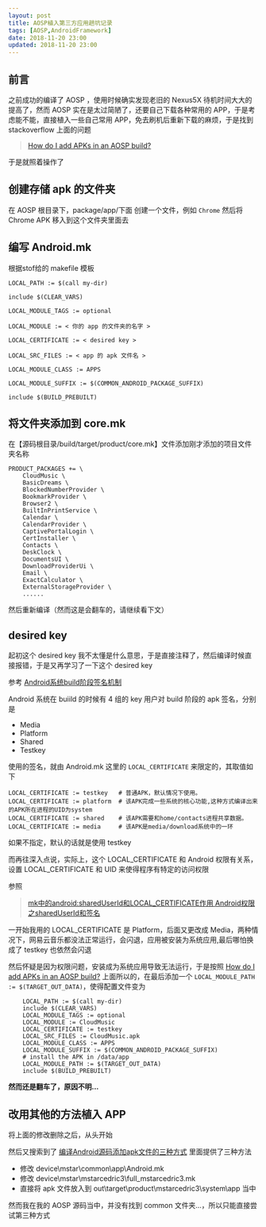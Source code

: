 ```yaml
---
layout: post
title: AOSP植入第三方应用趟坑记录
tags: [AOSP,AndroidFramework]
date: 2018-11-20 23:00
updated: 2018-11-20 23:00
---
```

## 前言
之前成功的编译了 AOSP ，使用时候确实发现老旧的 Nexus5X 待机时间大大的提高了，然而 AOSP 实在是太过简陋了，还要自己下载各种常用的 APP，于是考虑能不能，直接植入一些自己常用 APP，免去刷机后重新下载的麻烦，于是找到 stackoverflow 上面的问题

> [How do I add APKs in an AOSP build?](https://stackoverflow.com/questions/10579827/how-do-i-add-apks-in-an-aosp-build)

于是就照着操作了

## 创建存储 apk 的文件夹
在 AOSP 根目录下，package/app/下面
创建一个文件，例如 `Chrome`
然后将 Chrome APK 移入到这个文件夹里面去

## 编写 Android.mk
根据stof给的 makefile 模板

    LOCAL_PATH := $(call my-dir)

    include $(CLEAR_VARS)
    
    LOCAL_MODULE_TAGS := optional
    
    LOCAL_MODULE := < 你的 app 的文件夹的名字 >
    
    LOCAL_CERTIFICATE := < desired key >
    
    LOCAL_SRC_FILES := < app 的 apk 文件名 >
    
    LOCAL_MODULE_CLASS := APPS
    
    LOCAL_MODULE_SUFFIX := $(COMMON_ANDROID_PACKAGE_SUFFIX)
    
    include $(BUILD_PREBUILT)

## 将文件夹添加到 core.mk
在【源码根目录/build/target/product/core.mk】文件添加刚才添加的项目文件夹名称
    
    PRODUCT_PACKAGES += \
        CloudMusic \     
        BasicDreams \
        BlockedNumberProvider \
        BookmarkProvider \
        Browser2 \
        BuiltInPrintService \
        Calendar \
        CalendarProvider \
        CaptivePortalLogin \
        CertInstaller \
        Contacts \
        DeskClock \
        DocumentsUI \
        DownloadProviderUi \
        Email \
        ExactCalculator \
        ExternalStorageProvider \
        ......

然后重新编译（然而这是会翻车的，请继续看下文）

## **desired key**
起初这个 desired key 我不太懂是什么意思，于是直接注释了，然后编译时候直接报错，于是又再学习了一下这个 desired key 

参考 [Android系统build阶段签名机制](https://maoao530.github.io/2017/01/31/android-build-sign/)

Android 系统在 buiild 的时候有 4 组的 key 用户对 build 阶段的 apk 签名，分别是

 - Media
 - Platform
 - Shared
 - Testkey

使用的签名，就由 Android.mk 这里的 `LOCAL_CERTIFICATE` 来限定的，其取值如下

    LOCAL_CERTIFICATE := testkey   # 普通APK，默认情况下使用。
    LOCAL_CERTIFICATE := platform  # 该APK完成一些系统的核心功能,这种方式编译出来的APK所在进程的UID为system
    LOCAL_CERTIFICATE := shared    # 该APK需要和home/contacts进程共享数据。
    LOCAL_CERTIFICATE := media     # 该APK是media/download系统中的一环

如果不指定，默认的话就是使用 testkey

而再往深入点说，实际上，这个 LOCAL_CERTIFICATE 和 Android 权限有关系，设置 LOCAL_CERTIFICATE 和 UID 来使得程序有特定的访问权限

参照
 > [mk中的android:sharedUserId和LOCAL_CERTIFICATE作用
](http://www.voidcn.com/article/p-vvguhunm-bhu.html)
 > [Android权限之sharedUserId和签名
](http://www.voidcn.com/article/p-svbbjtas-bhb.html)

一开始我用的 LOCAL_CERTIFICATE 是 Platform，后面又更改成 Media，两种情况下，网易云音乐都没法正常运行，会闪退，应用被安装为系统应用,最后哪怕换成了 testkey 也依然会闪退

然后怀疑是因为权限问题，安装成为系统应用导致无法运行，于是按照 [How do I add APKs in an AOSP build?](https://stackoverflow.com/questions/10579827/how-do-i-add-apks-in-an-aosp-build) 上面所以的，在最后添加一个 `LOCAL_MODULE_PATH := $(TARGET_OUT_DATA)`，使得配置文件变为

```
    LOCAL_PATH := $(call my-dir)
    include $(CLEAR_VARS)
    LOCAL_MODULE_TAGS := optional
    LOCAL_MODULE := CloudMusic
    LOCAL_CERTIFICATE := testkey
    LOCAL_SRC_FILES := CloudMusic.apk
    LOCAL_MODULE_CLASS := APPS
    LOCAL_MODULE_SUFFIX := $(COMMON_ANDROID_PACKAGE_SUFFIX)
    # install the APK in /data/app
    LOCAL_MODULE_PATH := $(TARGET_OUT_DATA)
    include $(BUILD_PREBUILT)
```

**然而还是翻车了，原因不明...**

## 改用其他的方法植入 APP
将上面的修改删除之后，从头开始

然后又搜索到了 [编译Android源码添加apk文件的三种方式](https://blog.csdn.net/tx422/article/details/77081050)
里面提供了三种方法

 - 修改 device\mstar\common\app\Android.mk
 - 修改 device\mstar\mstarcedric3\full_mstarcedric3.mk
 - 直接将 apk 文件放入到 out\target\product\mstarcedric3\system\app 当中

然而我在我的 AOSP 源码当中，并没有找到 common 文件夹...，所以只能直接尝试第三种方式

    
